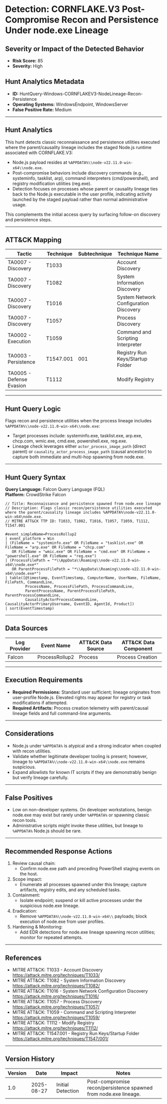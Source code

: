 # Detection: CORNFLAKE.V3 Post-Compromise Recon and Persistence Under node.exe Lineage

## Severity or Impact of the Detected Behavior
- **Risk Score:** 85
- **Severity:** High

## Hunt Analytics Metadata
- **ID:** HuntQuery-Windows-CORNFLAKEV3-NodeLineage-Recon-Persistence
- **Operating Systems:** WindowsEndpoint, WindowsServer
- **False Positive Rate:** Medium

---

## Hunt Analytics
This hunt detects classic reconnaissance and persistence utilities executed where the parent/causality lineage includes the staged Node.js runtime associated with CORNFLAKE.V3:

- Node.js payload resides at `%APPDATA%\\node-v22.11.0-win-x64\\node.exe`.
- Post-compromise behaviors include discovery commands (e.g., systeminfo, tasklist, arp), command interpreters (cmd/powershell), and registry modification utilities (reg.exe).
- Detection focuses on processes whose parent or causality lineage ties back to the Node.js executable in the user profile, indicating activity launched by the staged payload rather than normal administrative usage.

This complements the initial access query by surfacing follow-on discovery and persistence steps.

---

## ATT&CK Mapping

| Tactic                       | Technique  | Subtechnique | Technique Name                               |
|-----------------------------|------------|--------------|----------------------------------------------|
| TA0007 - Discovery          | T1033      |             | Account Discovery                            |
| TA0007 - Discovery          | T1082      |              | System Information Discovery                  |
| TA0007 - Discovery          | T1016      |              | System Network Configuration Discovery        |
| TA0007 - Discovery          | T1057      |              | Process Discovery                             |
| TA0002 - Execution          | T1059      |              | Command and Scripting Interpreter             |
| TA0003 - Persistence        | T1547.001  | 001          | Registry Run Keys/Startup Folder              |
| TA0005 - Defense Evasion    | T1112      |              | Modify Registry                               |

---

## Hunt Query Logic
Flags recon and persistence utilities when the process lineage includes `%APPDATA%\\node-v22.11.0-win-x64\\node.exe`:
- Target processes include: systeminfo.exe, tasklist.exe, arp.exe, chcp.com, wmic.exe, cmd.exe, powershell.exe, reg.exe.
- Lineage check leverages either `actor_process_image_path` (direct parent) or `causality_actor_process_image_path` (causal ancestor) to capture both immediate and multi-hop spawning from node.exe.

---

## Hunt Query Syntax

**Query Language:** Falcon Query Language (FQL)  
**Platform:** CrowdStrike Falcon

```fql
// Title: Reconnaissance and persistence spawned from node.exe lineage
// Description: Flags classic recon/persistence utilities executed where the parent/causality lineage includes %APPDATA%\node-v22.11.0-win-x64\node.exe.
// MITRE ATT&CK TTP ID: T1033, T1082, T1016, T1057, T1059, T1112, T1547.001

#event_simpleName=ProcessRollup2
| event_platform = Win
| (FileName = "systeminfo.exe" OR FileName = "tasklist.exe" OR FileName = "arp.exe" OR FileName = "chcp.com" 
   OR FileName = "wmic.exe" OR FileName = "cmd.exe" OR FileName = "powershell.exe" OR FileName = "reg.exe")
| (ProcessFilePath = "*\\AppData\\Roaming\\node-v22.11.0-win-x64\\node.exe*" 
   OR ParentProcessFilePath = "*\\AppData\\Roaming\\node-v22.11.0-win-x64\\node.exe*")
| table([@timestamp, EventTimestamp, ComputerName, UserName, FileName, FilePath, CommandLine, 
         ProcessName, ProcessFilePath, ProcessCommandLine, 
         ParentProcessName, ParentProcessFilePath, ParentProcessCommandLine, 
         CausalityActorProcessCommandLine, CausalityActorPrimaryUsername, EventID, AgentId, Product])
| sort(EventTimestamp)
```

---

## Data Sources

| Log Provider | Event Name                | ATT&CK Data Source | ATT&CK Data Component |
|--------------|--------------------------|--------------------|-----------------------|
| Falcon       | ProcessRollup2           | Process            | Process Creation      |

---

## Execution Requirements
- **Required Permissions:** Standard user sufficient; lineage originates from user-profile Node.js. Elevated rights may appear for registry or task modifications if attempted.
- **Required Artifacts:** Process creation telemetry with parent/causal lineage fields and full command-line arguments.

---

## Considerations
- Node.js under `%APPDATA%` is atypical and a strong indicator when coupled with recon utilities.
- Validate whether legitimate developer tooling is present; however, lineage to `%APPDATA%\\node-v22.11.0-win-x64\\node.exe` remains suspicious.
- Expand allowlists for known IT scripts if they are demonstrably benign but verify lineage carefully.

---

## False Positives
- Low on non-developer systems. On developer workstations, benign node.exe may exist but rarely under `%APPDATA%` or spawning classic recon tools.
- Administrative scripts might invoke these utilities, but lineage to `%APPDATA%` Node.js should be rare.

---

## Recommended Response Actions
1) Review causal chain:
   - Confirm node.exe path and preceding PowerShell staging events on the host.
2) Scope impact:
   - Enumerate all processes spawned under this lineage; capture artifacts, registry edits, and any scheduled tasks.
3) Containment:
   - Isolate endpoint; suspend or kill active processes under the suspicious node.exe lineage.
4) Eradication:
   - Remove `%APPDATA%\\node-v22.11.0-win-x64\\` payloads; block execution of node.exe from user profiles.
5) Hardening & Monitoring:
   - Add EDR detections for node.exe lineage spawning recon utilities; monitor for repeated attempts.

---

## References
- MITRE ATT&CK: T1033 - Account Discovery https://attack.mitre.org/techniques/T1033/
- MITRE ATT&CK: T1082 - System Information Discovery https://attack.mitre.org/techniques/T1082/
- MITRE ATT&CK: T1016 - System Network Configuration Discovery https://attack.mitre.org/techniques/T1016/
- MITRE ATT&CK: T1057 - Process Discovery https://attack.mitre.org/techniques/T1057/
- MITRE ATT&CK: T1059 - Command and Scripting Interpreter https://attack.mitre.org/techniques/T1059/
- MITRE ATT&CK: T1112 - Modify Registry https://attack.mitre.org/techniques/T1112/
- MITRE ATT&CK: T1547.001 - Registry Run Keys/Startup Folder https://attack.mitre.org/techniques/T1547/001/

---

## Version History

| Version | Date       | Impact              | Notes                                                                 |
|---------|------------|---------------------|-----------------------------------------------------------------------|
| 1.0     | 2025-08-27 | Initial Detection   | Post-compromise recon/persistence spawned from node.exe lineage.      |
